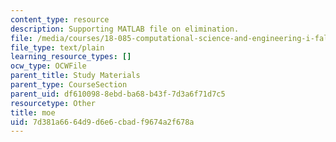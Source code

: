 ```yaml
---
content_type: resource
description: Supporting MATLAB file on elimination.
file: /media/courses/18-085-computational-science-and-engineering-i-fall-2008/7d381a6664d9d6e6cbadf9674a2f678a_moe.m
file_type: text/plain
learning_resource_types: []
ocw_type: OCWFile
parent_title: Study Materials
parent_type: CourseSection
parent_uid: df610098-8ebd-ba68-b43f-7d3a6f71d7c5
resourcetype: Other
title: moe
uid: 7d381a66-64d9-d6e6-cbad-f9674a2f678a
---
```

